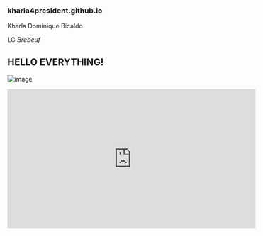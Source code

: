 ### **kharla4president.github.io**
Kharla Dominique Bicaldo

LG *Brebeuf*
## HELLO EVERYTHING!

![image](https://user-images.githubusercontent.com/122419078/212211036-251230d3-51b9-49ce-b124-d51844a5a3d4.png)

<iframe width="560" height="315" src="https://www.youtube.com/embed/A2cu_za6-bI" title="YouTube video player" frameborder="0" allow="accelerometer; autoplay; clipboard-write; encrypted-media; gyroscope; picture-in-picture; web-share" allowfullscreen></iframe>
